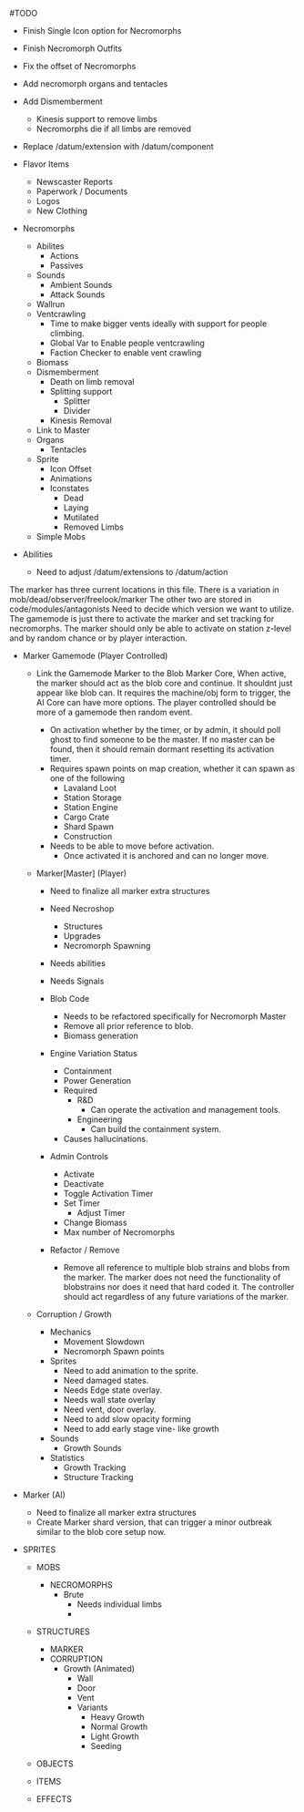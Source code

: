#TODO
-  Finish Single Icon option for Necromorphs
-  Finish Necromorph Outfits
-  Fix the offset of Necromorphs
-  Add necromorph organs and tentacles
-  Add Dismemberment
	-  Kinesis support to remove limbs
	-  Necromorphs die if all limbs are removed


- Replace /datum/extension with /datum/component

- Flavor Items
	- Newscaster Reports
	- Paperwork / Documents
	- Logos
	- New Clothing

-  Necromorphs
	-  Abilites
		-  Actions
		-  Passives
	-  Sounds
		-  Ambient Sounds
		-  Attack Sounds
	-  Wallrun
	-  Ventcrawling
		- Time to make bigger vents ideally with support for people climbing.
		- Global Var to Enable people ventcrawling
		- Faction Checker to enable vent crawling
	-  Biomass
	-  Dismemberment
		-  Death on limb removal 
		-  Splitting support 
			-  Splitter
			-  Divider
		-  Kinesis Removal
	-  Link to Master
	-  Organs
		-  Tentacles
	-  Sprite
		-  Icon Offset
		-  Animations
		-  Iconstates
			-  Dead
			-  Laying
			-  Mutilated
			-  Removed Limbs
	-  Simple Mobs

-  Abilities
	-  Need to adjust /datum/extensions to /datum/action

The marker has three current locations in this file. There is a variation in mob/dead/observer/freelook/marker
The other two are stored in code/modules/antagonists
Need to decide which version we want to utilize. 
The gamemode is just there to activate the marker and set tracking for necromorphs. The marker should only be able to activate on station z-level and by random chance or by player interaction. 

- Marker Gamemode (Player Controlled)

	- Link the Gamemode Marker to the Blob Marker Core, When active, the marker should act as the blob core and continue.  It shouldnt just appear like blob can. It requires the machine/obj form to trigger, the AI Core can have more options. The player controlled should be more of a gamemode then random event. 
		- On activation whether by the timer, or by admin, it should poll ghost to find someone to be the master. If no master can be found, then it should remain dormant resetting its activation timer. 
		- Requires spawn points on map creation, whether it can spawn as one of the following
			- Lavaland Loot
			- Station Storage
			- Station Engine
			- Cargo Crate
			- Shard Spawn
			- Construction
		- Needs to be able to move before activation.
			- Once activated it is anchored and can no longer move.

	-  Marker[Master] (Player)
		-  Need to finalize all marker extra structures
		-  Need Necroshop
			- Structures
			- Upgrades
			- Necromorph Spawning
		-  Needs abilities
		-  Needs Signals
		-  Blob Code
			-  Needs to be refactored specifically for Necromorph Master
			-  Remove all prior reference to blob.
			-  Biomass generation 
	
		- Engine Variation Status
			- Containment
			- Power Generation
			- Required
				- R&D
					- Can operate the activation and management tools.
				- Engineering
					- Can build the containment system.
			- Causes hallucinations.
		
		- Admin Controls
			- Activate
			- Deactivate
			- Toggle Activation Timer
			- Set Timer
				- Adjust Timer
			- Change Biomass
			- Max number of Necromorphs

		- Refactor / Remove
			- Remove all reference to multiple blob strains and blobs from the marker. The marker does not need the functionality of blobstrains nor does it need that hard coded it. The controller should act regardless of any future variations of the marker.

	-  Corruption / Growth
		-  Mechanics
			-  Movement Slowdown
			- Necromorph Spawn points
		-  Sprites
			-  Need to add animation to the sprite. 
			-  Need damaged states.
			-  Needs Edge state overlay.
			-  Needs wall state overlay
			-  Need vent, door overlay.
			-  Need to add slow opacity forming
			-  Need to add early stage vine- like growth
		-  Sounds
			-  Growth Sounds
		- Statistics
			- Growth Tracking
			- Structure Tracking


-  Marker (AI)
	-  Need to finalize all marker extra structures
	- Create Marker shard version, that can trigger a minor outbreak similar to the blob core setup now. 


- SPRITES
	- MOBS
		- NECROMORPHS
			- Brute
				- Needs individual limbs
				- 
	- STRUCTURES
		- MARKER
		- CORRUPTION
			- Growth (Animated)
				- Wall
				- Door
				- Vent
				- Variants
					- Heavy Growth
					- Normal Growth
					- Light Growth
					- Seeding

	- OBJECTS
	- ITEMS
	- EFFECTS
